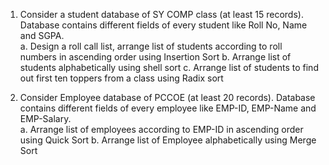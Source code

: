 1. Consider a student database of SY COMP class (at least 15 records). Database contains different fields of every student like Roll No, Name and SGPA.  
   a. Design a roll call list, arrange list of students according to roll numbers in ascending order using Insertion Sort 
   b. Arrange list of students alphabetically using shell sort 
   c. Arrange list of students to find out first ten toppers from a class using Radix sort

2. Consider Employee database of PCCOE (at least 20 records). Database contains different fields of every employee like EMP-ID, EMP-Name and EMP-Salary.  
   a. Arrange list of employees according to EMP-ID in ascending order using Quick Sort 
   b. Arrange list of Employee alphabetically using Merge Sort 
